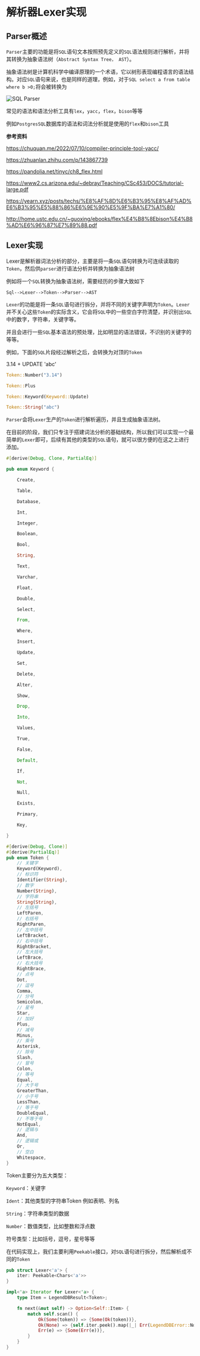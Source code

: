 # 解析器Lexer实现

## Parser概述

`Parser`主要的功能是将`SQL`语句文本按照预先定义的`SQL`语法规则进行解析，并将其转换为抽象语法树（`Abstract Syntax Tree， AST`）。

抽象语法树是计算机科学中编译原理的一个术语，它以树形表现编程语言的语法结构。对应`SQL`语句来说，也是同样的道理，例如，对于`SQL select a from table where b >0;`将会被转换为

![SQL Parser](./images/sql_parser.png)

常见的语法和语法分析工具有`lex`，`yacc`，`flex`，`bison`等等

例如`PostgresSQL`数据库的语法和词法分析就是使用的`flex`和`bison`工具

**参考资料**

https://chuquan.me/2022/07/10/compiler-principle-tool-yacc/

https://zhuanlan.zhihu.com/p/143867739

https://pandolia.net/tinyc/ch8_flex.html

https://www2.cs.arizona.edu/~debray/Teaching/CSc453/DOCS/tutorial-large.pdf

https://yearn.xyz/posts/techs/%E8%AF%8D%E6%B3%95%E8%AF%AD%E6%B3%95%E5%88%86%E6%9E%90%E5%9F%BA%E7%A1%80/

http://home.ustc.edu.cn/~guoxing/ebooks/flex%E4%B8%8Ebison%E4%B8%AD%E6%96%87%E7%89%88.pdf

## Lexer实现

Lexer是解析器词法分析的部分，主要是将一条`SQL`语句转换为可连续读取的`Token`，然后供`parser`进行语法分析并转换为抽象语法树

例如将一个`SQL`转换为抽象语法树，需要经历的步骤大致如下

`Sql-->Lexer-->Token-->Parser-->AST`

`Lexer`的功能是将一条`SQL`语句进行拆分，并将不同的关键字声明为`Token`。`Lexer`并不关心这些`Token`的实际含义，它会将`SQL`中的一些空白字符清楚，并识别出`SQL`中的数字，字符串，关键字等。

并且会进行一些`SQL`基本语法的预处理，比如明显的语法错误，不识别的关键字的等等。

例如，下面的`SQL`片段经过解析之后，会转换为对顶的`Token`

3.14 + UPDATE 'abc'

```rust
Token::Number("3.14")

Token::Plus

Token::Keyword(Keyword::Update)

Token::String("abc")
```

`Parser`会将`Lexer`生产的`Token`进行解析遍历，并且生成抽象语法树。

在目前的阶段，我们只专注于搭建词法分析的基础结构，所以我们可以实现一个最简单的`Lexer`即可，后续有其他的类型的`SQL`语句，就可以很方便的在这之上进行添加。

```rust
#[derive(Debug, Clone, PartialEq)]

pub enum Keyword {

​    Create,

​    Table,

​    Database,

​    Int,

​    Integer,

​    Boolean,

​    Bool,

​    String,

​    Text,

​    Varchar,

​    Float,

​    Double,

​    Select,

​    From,

​    Where,

​    Insert,

​    Update,

​    Set,

​    Delete,

​    Alter,

​    Show,

​    Drop,

​    Into,

​    Values,

​    True,

​    False,

​    Default,

​    If,

​    Not,

​    Null,

​    Exists,

​    Primary,

​    Key,

}
```

```rust
#[derive(Debug, Clone)]
#[derive(PartialEq)]
pub enum Token {
    // 关键字
    Keyword(Keyword),
    // 标识符
    Identifier(String),
    // 数字
    Number(String),
    // 字符串
    String(String),
    // 左括号
    LeftParen,
    // 右括号
    RightParen,
    // 左中括号
    LeftBracket,
    // 右中括号
    RightBracket,
    // 左大括号
    LeftBrace,
    // 右大括号
    RightBrace,
    // 点号
    Dot,
    // 逗号
    Comma,
    // 分号
    Semicolon,
    // 星号
    Star,
    // 加好
    Plus,
    // 减号
    Minus,
    // 乘号
    Asterisk,
    // 除号
    Slash,
    // 冒号
    Colon,
    // 等号
    Equal,
    // 大于号
    GreaterThan,
    // 小于号
    LessThan,
    // 等于号
    DoubleEqual,
    // 不等于号
    NotEqual,
    // 逻辑与
    And,
    // 逻辑或
    Or,
    // 空白
    Whitespace,
}
```

Token主要分为五大类型：

`Keyword`：关键字

`Ident`：其他类型的字符串Token 例如表明、列名

`String`：字符串类型的数据

`Number`：数值类型，比如整数和浮点数

符号类型：比如括号，逗号，星号等等

在代码实现上，我们主要利用`Peekable`接口，对`SQL`语句进行拆分，然后解析成不同的`Token`

```rust
pub struct Lexer<'a'> {
	iter: Peekable<Chars<'a'>>
}

impl<'a> Iterator for Lexer<'a> {
    type Item = LegendDBResult<Token>;

    fn next(&mut self) -> Option<Self::Item> {
        match self.scan() {
            Ok(Some(token)) => {Some(Ok(token))},
            Ok(None) => {self.iter.peek().map(|_| Err(LegendDBError::NotSupported))},
            Err(e) => {Some(Err(e))},
        }
    }
}
```

